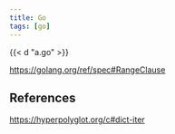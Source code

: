 ```yaml
---
title: Go
tags: [go]
---
```


{{< d "a.go" >}}

<https://golang.org/ref/spec#RangeClause>

## References

<https://hyperpolyglot.org/c#dict-iter>
